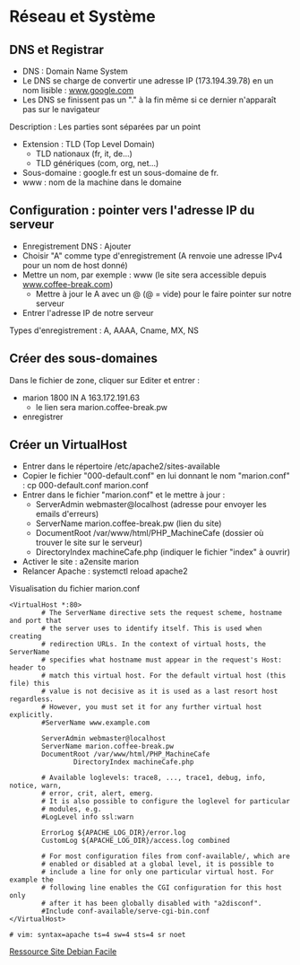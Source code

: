 # Réseau et Système

## DNS et Registrar

* DNS : Domain Name System
* Le DNS se charge de convertir une adresse IP (173.194.39.78) en un nom lisible : www.google.com 
* Les DNS se finissent pas un "." à la fin même si ce dernier n'apparaît pas sur le navigateur

Description : Les parties sont séparées par un point
* Extension : TLD (Top Level Domain) 
    * TLD nationaux (fr, it, de...)
    * TLD génériques (com, org, net...)
* Sous-domaine : google.fr est un sous-domaine de fr.
* www : nom de la machine dans le domaine 

## Configuration : pointer vers l'adresse IP du serveur 

* Enregistrement DNS : Ajouter
* Choisir "A" comme type d'enregistrement (A renvoie une adresse IPv4 pour un nom de host donné)
* Mettre un nom, par exemple : www (le site sera accessible depuis www.coffee-break.com) 
    * Mettre à jour le A avec un @ (@ = vide) pour le faire pointer sur notre serveur 
* Entrer l'adresse IP de notre serveur 

Types d'enregistrement : A, AAAA, Cname, MX, NS

## Créer des sous-domaines 

Dans le fichier de zone, cliquer sur Editer et entrer :
* marion 1800 IN A 163.172.191.63 
    * le lien sera marion.coffee-break.pw
* enregistrer 

## Créer un VirtualHost 

* Entrer dans le répertoire /etc/apache2/sites-available
* Copier le fichier "000-default.conf" en lui donnant le nom "marion.conf" : cp 000-default.conf marion.conf
* Entrer dans le fichier "marion.conf" et le mettre à jour :
    * ServerAdmin webmaster@localhost  (adresse pour envoyer les emails d'erreurs)
    * ServerName marion.coffee-break.pw    (lien du site)
    * DocumentRoot /var/www/html/PHP_MachineCafe    (dossier où trouver le site sur le serveur)
    * DirectoryIndex machineCafe.php    (indiquer le fichier "index" à ouvrir)
* Activer le site : a2ensite marion 
* Relancer Apache : systemctl reload apache2

Visualisation du fichier marion.conf 
```
<VirtualHost *:80>
        # The ServerName directive sets the request scheme, hostname and port that
        # the server uses to identify itself. This is used when creating
        # redirection URLs. In the context of virtual hosts, the ServerName
        # specifies what hostname must appear in the request's Host: header to
        # match this virtual host. For the default virtual host (this file) this
        # value is not decisive as it is used as a last resort host regardless.
        # However, you must set it for any further virtual host explicitly.
        #ServerName www.example.com

        ServerAdmin webmaster@localhost
        ServerName marion.coffee-break.pw
        DocumentRoot /var/www/html/PHP_MachineCafe
                DirectoryIndex machineCafe.php

        # Available loglevels: trace8, ..., trace1, debug, info, notice, warn,
        # error, crit, alert, emerg.
        # It is also possible to configure the loglevel for particular
        # modules, e.g.
        #LogLevel info ssl:warn

        ErrorLog ${APACHE_LOG_DIR}/error.log
        CustomLog ${APACHE_LOG_DIR}/access.log combined

        # For most configuration files from conf-available/, which are
        # enabled or disabled at a global level, it is possible to
        # include a line for only one particular virtual host. For example the
        # following line enables the CGI configuration for this host only
        # after it has been globally disabled with "a2disconf".
        #Include conf-available/serve-cgi-bin.conf
</VirtualHost>

# vim: syntax=apache ts=4 sw=4 sts=4 sr noet

```

[Ressource Site Debian Facile](https://debian-facile.org/doc:reseau:apache2:multisite)







